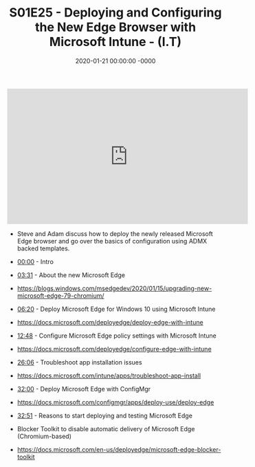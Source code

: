 ﻿---
layout: post
title: "S01E25 - Deploying and Configuring the New Edge Browser with Microsoft Intune - (I.T)"
date: 2020-01-21 00:00:00 -0000
categories:
---

<iframe loading="lazy" width="560" height="315" src="https://www.youtube.com/embed/fhvkg8EA8x8" title="YouTube video player" frameborder="0" allow="accelerometer; autoplay; clipboard-write; encrypted-media; gyroscope; picture-in-picture" allowfullscreen></iframe>

 * Steve and Adam discuss how to deploy the newly released Microsoft Edge browser and go over the basics of configuration using ADMX backed templates.

 * [00:00](https://www.youtube.com/watch?v=fhvkg8EA8x8&t=0s) - Intro
 * [03:31](https://www.youtube.com/watch?v=fhvkg8EA8x8&t=211s) - About the new Microsoft Edge
- https://blogs.windows.com/msedgedev/2020/01/15/upgrading-new-microsoft-edge-79-chromium/
 * [06:20](https://www.youtube.com/watch?v=fhvkg8EA8x8&t=380s) - Deploy Microsoft Edge for Windows 10 using Microsoft Intune
- https://docs.microsoft.com/deployedge/deploy-edge-with-intune
 * [12:48](https://www.youtube.com/watch?v=fhvkg8EA8x8&t=768s) - Configure Microsoft Edge policy settings with Microsoft Intune
- https://docs.microsoft.com/deployedge/configure-edge-with-intune
 * [26:06](https://www.youtube.com/watch?v=fhvkg8EA8x8&t=1566s) - Troubleshoot app installation issues
- https://docs.microsoft.com/intune/apps/troubleshoot-app-install
 * [32:00](https://www.youtube.com/watch?v=fhvkg8EA8x8&t=1920s) - Deploy Microsoft Edge with ConfigMgr
- https://docs.microsoft.com/configmgr/apps/deploy-use/deploy-edge
 * [32:51](https://www.youtube.com/watch?v=fhvkg8EA8x8&t=1971s) - Reasons to start deploying and testing Microsoft Edge

 * Blocker Toolkit to disable automatic delivery of Microsoft Edge (Chromium-based)
 * https://docs.microsoft.com/en-us/deployedge/microsoft-edge-blocker-toolkit

